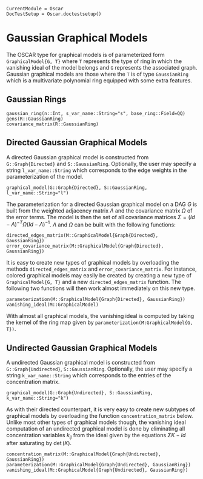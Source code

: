 ```@meta
CurrentModule = Oscar
DocTestSetup = Oscar.doctestsetup()
```

# Gaussian Graphical Models

The OSCAR type for graphical models is of parameterized form `GraphicalModel{G, T}` where `T` represents the type of ring in which the vanishing ideal of the model belongs and `G` represents the associated graph. Gaussian graphical models are those where the `T` is of type `GaussianRing` which is a multivariate polynomial ring equipped with some extra features.


## Gaussian Rings

```@docs
gaussian_ring(n::Int, s_var_name::String="s", base_ring::Field=QQ)
gens(R::GaussianRing)
covariance_matrix(R::GaussianRing)
```


## Directed Gaussian Graphical Models


A directed Gaussian graphical model is constructed from `G::Graph{Directed}` and `S::GaussianRing`. Optionally, the user may specify a string `l_var_name::String` which corresponds to the edge weights in the parameterization of the model.
```@docs
graphical_model(G::Graph{Directed}, S::GaussianRing, l_var_name::String="l")
```


The parameterization for a directed Gaussian graphical model on a DAG $G$ is built from the weighted adjacency matrix $\Lambda$ and the covariance matrix $\Omega$ of the error terms. The model is then the set of all covariance matrices $\Sigma = (Id - \Lambda)^{-T} \Omega (Id - \Lambda)^{-1}$. $\Lambda$ and $\Omega$ can be built with the following functions:
```@docs
directed_edges_matrix(M::GraphicalModel{Graph{Directed}, GaussianRing})
error_covariance_matrix(M::GraphicalModel{Graph{Directed}, GaussianRing})
```

It is easy to create new types of graphical models by overloading the methods `directed_edges_matrix` and `error_covariance_matrix`. For instance, colored graphical models may easily be created by creating a new type of `GraphicalModel{G, T}` and a new `directed_edges_matrix` function. The following two functions will then work almost immediately on this new type.
```@docs
parameterization(M::GraphicalModel{Graph{Directed}, GaussianRing})
vanishing_ideal(M::GraphicalModel)
```

With almost all graphical models, the vanishing ideal is computed by taking the kernel of the ring map given by `parameterization(M:GraphicalModel{G, T})`. 



## Undirected Gaussian Graphical Models


A undirected Gaussian graphical model is constructed from `G::Graph{Undirected}`, `S::GaussianRing`. Optionally, the user may specify a string `k_var_name::String` which corresponds to the entries of the concentration matrix.
```@docs
graphical_model(G::Graph{Undirected}, S::GaussianRing, k_var_name::String="k")
```

As with their directed counterpart, it is very easy to create new subtypes of graphical models by overloading the function `concentration_matrix` below. Unlike most other types of graphical models though, the vanishing ideal computation of an undirected graphical model is done by eliminating all concentration variables $k_{ij}$ from the ideal given by the equations $\Sigma K - Id$ after saturating by $\det(K)$. 


```@docs
concentration_matrix(M::GraphicalModel{Graph{Undirected}, GaussianRing})
parameterization(M::GraphicalModel{Graph{Undirected}, GaussianRing})
vanishing_ideal(M::GraphicalModel{Graph{Undirected}, GaussianRing})
```
